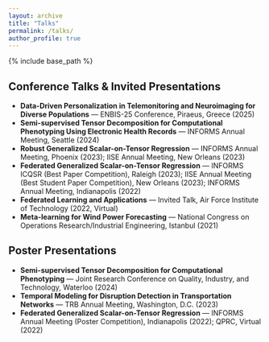 ```yaml
---
layout: archive
title: "Talks"
permalink: /talks/
author_profile: true
---
```


{% include base_path %}

## Conference Talks & Invited Presentations
- **Data-Driven Personalization in Telemonitoring and Neuroimaging for Diverse Populations** — ENBIS-25 Conference, Piraeus, Greece (2025)  
- **Semi-supervised Tensor Decomposition for Computational Phenotyping Using Electronic Health Records** — INFORMS Annual Meeting, Seattle (2024)  
- **Robust Generalized Scalar-on-Tensor Regression** — INFORMS Annual Meeting, Phoenix (2023); IISE Annual Meeting, New Orleans (2023)  
- **Federated Generalized Scalar-on-Tensor Regression** — INFORMS ICQSR (Best Paper Competition), Raleigh (2023); IISE Annual Meeting (Best Student Paper Competition), New Orleans (2023); INFORMS Annual Meeting, Indianapolis (2022)  
- **Federated Learning and Applications** — Invited Talk, Air Force Institute of Technology (2022, Virtual)  
- **Meta-learning for Wind Power Forecasting** — National Congress on Operations Research/Industrial Engineering, Istanbul (2021)  

## Poster Presentations
- **Semi-supervised Tensor Decomposition for Computational Phenotyping** — Joint Research Conference on Quality, Industry, and Technology, Waterloo (2024)  
- **Temporal Modeling for Disruption Detection in Transportation Networks** — TRB Annual Meeting, Washington, D.C. (2023)  
- **Federated Generalized Scalar-on-Tensor Regression** — INFORMS Annual Meeting (Poster Competition), Indianapolis (2022); QPRC, Virtual (2022)  
